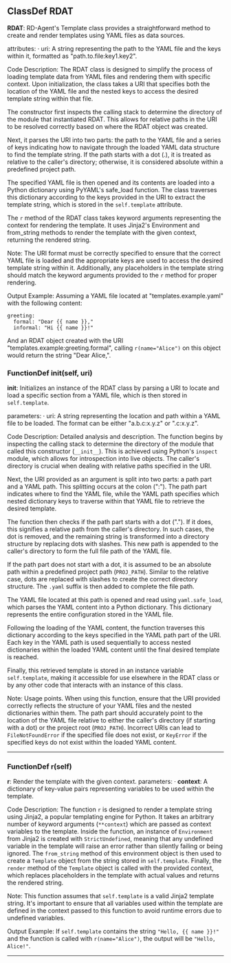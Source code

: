 ## ClassDef RDAT
**RDAT**: RD-Agent's Template class provides a straightforward method to create and render templates using YAML files as data sources.

attributes:
· uri: A string representing the path to the YAML file and the keys within it, formatted as "path.to.file:key1.key2".

Code Description: The RDAT class is designed to simplify the process of loading template data from YAML files and rendering them with specific context. Upon initialization, the class takes a URI that specifies both the location of the YAML file and the nested keys to access the desired template string within that file.

The constructor first inspects the calling stack to determine the directory of the module that instantiated RDAT. This allows for relative paths in the URI to be resolved correctly based on where the RDAT object was created.

Next, it parses the URI into two parts: the path to the YAML file and a series of keys indicating how to navigate through the loaded YAML data structure to find the template string. If the path starts with a dot (.), it is treated as relative to the caller's directory; otherwise, it is considered absolute within a predefined project path.

The specified YAML file is then opened and its contents are loaded into a Python dictionary using PyYAML's safe_load function. The class traverses this dictionary according to the keys provided in the URI to extract the template string, which is stored in the `self.template` attribute.

The `r` method of the RDAT class takes keyword arguments representing the context for rendering the template. It uses Jinja2's Environment and from_string methods to render the template with the given context, returning the rendered string.

Note: The URI format must be correctly specified to ensure that the correct YAML file is loaded and the appropriate keys are used to access the desired template string within it. Additionally, any placeholders in the template string should match the keyword arguments provided to the `r` method for proper rendering.

Output Example: Assuming a YAML file located at "templates.example.yaml" with the following content:

```
greeting:
  formal: "Dear {{ name }},"
  informal: "Hi {{ name }}!"
```

And an RDAT object created with the URI "templates.example:greeting.formal", calling `r(name="Alice")` on this object would return the string "Dear Alice,".
### FunctionDef __init__(self, uri)
**__init__**: Initializes an instance of the RDAT class by parsing a URI to locate and load a specific section from a YAML file, which is then stored in `self.template`.

parameters:
· uri: A string representing the location and path within a YAML file to be loaded. The format can be either "a.b.c:x.y.z" or ".c:x.y.z".

Code Description: Detailed analysis and description.
The function begins by inspecting the calling stack to determine the directory of the module that called this constructor (`__init__`). This is achieved using Python's `inspect` module, which allows for introspection into live objects. The caller's directory is crucial when dealing with relative paths specified in the URI.

Next, the URI provided as an argument is split into two parts: a path part and a YAML path. This splitting occurs at the colon (":"). The path part indicates where to find the YAML file, while the YAML path specifies which nested dictionary keys to traverse within that YAML file to retrieve the desired template.

The function then checks if the path part starts with a dot ("."). If it does, this signifies a relative path from the caller's directory. In such cases, the dot is removed, and the remaining string is transformed into a directory structure by replacing dots with slashes. This new path is appended to the caller's directory to form the full file path of the YAML file.

If the path part does not start with a dot, it is assumed to be an absolute path within a predefined project path (`PROJ_PATH`). Similar to the relative case, dots are replaced with slashes to create the correct directory structure. The `.yaml` suffix is then added to complete the file path.

The YAML file located at this path is opened and read using `yaml.safe_load`, which parses the YAML content into a Python dictionary. This dictionary represents the entire configuration stored in the YAML file.

Following the loading of the YAML content, the function traverses this dictionary according to the keys specified in the YAML path part of the URI. Each key in the YAML path is used sequentially to access nested dictionaries within the loaded YAML content until the final desired template is reached.

Finally, this retrieved template is stored in an instance variable `self.template`, making it accessible for use elsewhere in the RDAT class or by any other code that interacts with an instance of this class.

Note: Usage points.
When using this function, ensure that the URI provided correctly reflects the structure of your YAML files and the nested dictionaries within them. The path part should accurately point to the location of the YAML file relative to either the caller's directory (if starting with a dot) or the project root (`PROJ_PATH`). Incorrect URIs can lead to `FileNotFoundError` if the specified file does not exist, or `KeyError` if the specified keys do not exist within the loaded YAML content.
***
### FunctionDef r(self)
**r**: Render the template with the given context.
parameters:
· **context**: A dictionary of key-value pairs representing variables to be used within the template.

Code Description: The function `r` is designed to render a template string using Jinja2, a popular templating engine for Python. It takes an arbitrary number of keyword arguments (`**context`) which are passed as context variables to the template. Inside the function, an instance of `Environment` from Jinja2 is created with `StrictUndefined`, meaning that any undefined variable in the template will raise an error rather than silently failing or being ignored. The `from_string` method of this environment object is then used to create a `Template` object from the string stored in `self.template`. Finally, the `render` method of the `Template` object is called with the provided context, which replaces placeholders in the template with actual values and returns the rendered string.

Note: This function assumes that `self.template` is a valid Jinja2 template string. It's important to ensure that all variables used within the template are defined in the context passed to this function to avoid runtime errors due to undefined variables.

Output Example: If `self.template` contains the string `"Hello, {{ name }}!"` and the function is called with `r(name="Alice")`, the output will be `"Hello, Alice!"`.
***
